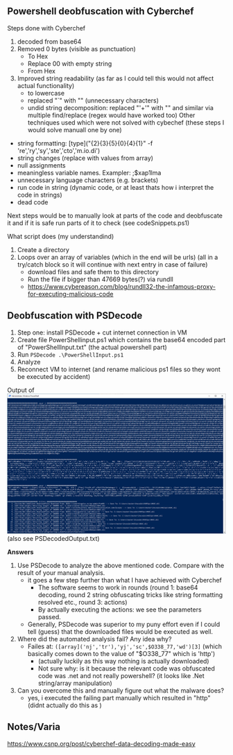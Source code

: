 


## Powershell deobfuscation with Cyberchef

Steps done with Cyberchef
1. decoded from base64
2. Removed 0 bytes (visible as punctuation)
    - To Hex
    - Replace 00 with empty string
    - From Hex
3. Improved string readability  (as far as I could tell this would not affect actual functionality)
    - to lowercase
    - replaced "`" with ""  (unnecessary characters)
    - undid string decomposition: replaced "'+'" with "" and similar via multiple find/replace  (regex would have worked too)
Other techniques used which were not solved with cybechef  (these steps I would solve manuall one by one)
- string formatting:  [type]("{2}{3}{5}{0}{4}{1}" -f 're','ry','sy','ste','cto','m.io.di')
- string changes (replace with values from array)
- null assignments 
- meaningless variable names. Exampler:  ;$xap1lma
- unnecessary language characters (e.g. brackets)
- run code in string (dynamic code, or at least thats how i interpret the code in strings)
- dead code

Next steps would be to manually look at parts of the code and deobfuscate it and if it is safe run parts of it to check (see codeSnippets.ps1)

What script does (my understandind)
1. Create a directory
2. Loops over an array of variables (which in the end will be urls) (all in a try/catch block so it will continue with next entry in case of failure)
    - download files and safe them to this directory
    - Run the file if bigger than 47669 bytes(?) via rundll
    -   https://www.cybereason.com/blog/rundll32-the-infamous-proxy-for-executing-malicious-code
    


## Deobfuscation with PSDecode

1. Step one: install PSDecode + cut internet connection in VM
2. Create file PowerShellinput.ps1 which contains the base64 encoded part of "PowerShellInput.txt" (the actual powershell part)
3. Run `PSDecode .\PowerShellInput.ps1` 
4. Analyze
5. Reconnect VM to internet (and rename malicious ps1 files so they wont be executed by accident)

Output of 
![Output PSDecode](PSDecodeOutput.png)
(also see PSDecodedOutput.txt)



**Answers**
1. Use PSDecode to analyze the above mentioned code. Compare with the result of your manual
analysis.
    - it goes a few step further than what I have achieved with Cyberchef
        - The software seems to work in rounds (round 1: base64 decoding, round 2 string obfuscating tricks like string formatting resolved etc., round 3: actions)
        - By actually executing the actions: we see the parameters passed. 
    - Generally, PSDecode was superior to my puny effort even if I could tell (guess) that the downloaded files would be executed as well.
2. Where did the automated analysis fail? Any idea why?
    - Failes at: `([array]('nj','tr'),'yj','sc',$O338_77,'wd')[3]`  (which basically comes down to the value of "$O338_77" which is 'http')
        - (actually luckily as this way nothing is actually downloaded)
        - Not sure why: is it because the relevant code was obfuscated code was .net and not really powershell? (it looks like .Net string/array manipulation) 
3. Can you overcome this and manually figure out what the malware does?
    - yes, i executed the failing part manually which resulted in "http" (didnt actually do this as )




## Notes/Varia
https://www.csnp.org/post/cyberchef-data-decoding-made-easy